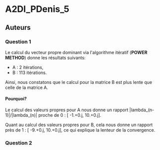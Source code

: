 # A2DI_PDenis_5

## Auteurs



### Question 1

Le calcul du vecteur propre dominant via l'algorithme itératif (**POWER METHOD**) donne les résultats suivants:
  * A : 2 itérations,
  * B : 113 itérations.

Ainsi, nous constatons que le calcul pour la matrice B est plus lente que celle de la matrice A.

#### Pourquoi?

Le calcul des valeurs propres pour A nous donne un rapport |lambda_(n-1)|/|lambda_(n)| proche de 0 : [ -1.+0.j,  10.+0.j].

Quant au calcul des valeurs propres pour B, cela nous donne un rapport près de 1 : [ -9.+0.j,  10.+0.j], ce qui explique la lenteur de la convergence.

### Question 2
